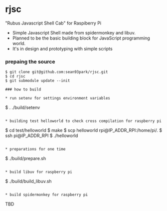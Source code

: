 rjsc
======
"Rubus Javascript Shell Cab" for Raspiberry Pi

- Simple Javascript Shell made from spidermonkey and libuv.
- Planned to be the basic building block for JavaScript programming world.
- It's in design and prototyping with simple scripts

### prepaing the source
```
$ git clone git@github.com:sean93park/rjsc.git
$ cd rjsc
$ git submodule update --init

### how to build

* run setenv for settings environment variables
```
$ . ./build/setenv
```

* building test helloworld to check cross compilation for raspberry pi
```
$ cd test/helloworld
$ make
$ scp helloworld rpi@IP_ADDR_RPI:/home/pi/.
$ ssh pi@IP_ADDR_RPI
$ ./helloworld
```

* preparations for one time
```
$ ./build/prepare.sh
```

* build libuv for raspberry pi
```
$ ./build/build_libuv.sh
```

* build spidermonkey for raspberry pi
```
TBD
```





